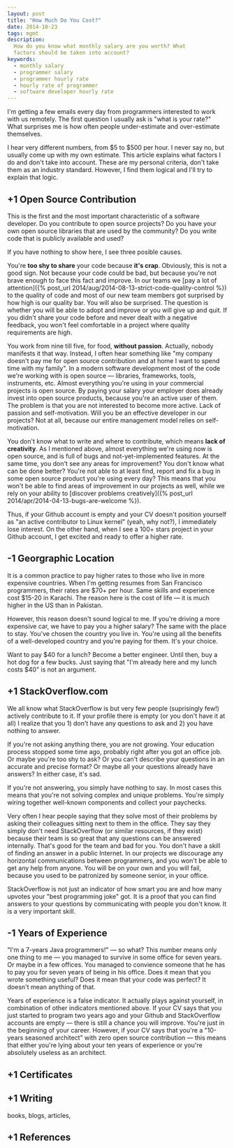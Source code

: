 ```yaml
---
layout: post
title: "How Much Do You Cost?"
date: 2014-10-23
tags: mgmt
description:
  How do you know what monthly salary are you worth? What
  factors should be taken into account?
keywords:
  - monthly salary
  - programmer salary
  - programmer hourly rate
  - hourly rate of programmer
  - software developer hourly rate
---
```


I'm getting a few emails every day from programmers
interested to work with us remotely. The first question I usually
ask is "what is your rate?" What surprises me is how
often people under-estimate and over-estimate themselves.

I hear very different numbers, from $5 to $500 per hour. I never
say no, but usually come up with my own estimate. This article
explains what factors I do and don't take into account. These are
my personal criteria, don't take them as an industry standard. However,
I find them logical and I'll try to explain that logic.

## +1 Open Source Contribution

This is the first and the most important characteristic of a
software developer. Do you contribute to open source projects?
Do you have your own open source libraries that are used by
the community? Do you write code that is publicly available and used?

If you have nothing to show here, I see three posible causes.

You're **too shy to share** your code because **it's crap**. Obviously,
this is not a good sign. Not because your code could be bad, but because
you're not brave enough to face this fact and improve. In our teams we
[pay a lot of attention]({% post_url 2014/aug/2014-08-13-strict-code-quality-control %})
to the quality of code and most of our
new team members got surprised by how high is our quality bar. You will also
be surprised. The question is whether you will be able to adopt and improve
or you will give up and quit. If you didn't share your code before
and never dealt with a negative feedback, you won't feel comfortable
in a project where quality requirements are high.

You work from nine till five, for food, **without passion**. Actually,
nobody manifests it that way. Instead, I often hear something like
"my company doesn't pay me for open source contribution and
at home I want to spend time with my family". In a modern software
development most of the code we're working with is open source &mdash;
libraries, frameworks, tools, instruments, etc. Almost everything you're using
in your commercial projects is open source. By paying your salary your
employer does already invest into open source products,
because you're an active user of them. The problem is that you are not
interested to become more active. Lack of passion and self-motivation.
Will you be an effective developer in our projects? Not at all, because our
entire management model relies on self-motivation.

You don't know what to write and where to contribute, which means
**lack of creativity**. As I mentioned above, almost everything we're using
now is open source, and is full of bugs and not-yet-implemented features.
At the same time, you don't see any areas for improvement? You don't
know what can be done better? You're not able to at least find, report and fix
a bug in some open source product you're using every day? This means
that you won't be able to find areas of improvement in our projects as well,
while we rely on your ability to
[discover problems creatively]({% post_url 2014/apr/2014-04-13-bugs-are-welcome %}).

Thus, if your Github account is empty and your CV doesn't position yourself
as "an active contributor to Linux kernel" (yeah, why not?), I immediately
lose interest. On the other hand, when I see a 100+ stars project in your
Github account, I get excited and ready to offer a higher rate.

## -1 Georgraphic Location

It is a common practice to pay higher rates to those who live in more
expensive countries. When I'm getting resumes from San Francisco programmers,
their rates are $70+ per hour. Same skills and experience cost
$15-20 in Karachi. The reason here is the cost of life &mdash;
it is much higher in the US than in Pakistan.

However, this reason doesn't sound logical to me. If you're driving a more
expensive car, we have to pay you a higher salary? The same with the
place to stay. You've chosen the country
you live in. You're using all the benefits of a well-developed country
and you're paying for them. It's your choice.

Want to pay $40 for a lunch? Become a better engineer. Until then,
buy a hot dog for a few bucks. Just saying that "I'm already here and my lunch costs $40"
is not an argument.

## +1 StackOverflow.com

We all know what StackOverflow is but very few people (suprisingly few!)
actively contribute to it. If your profile there is empty (or you don't have
it at all) I realize that you 1) don't have any questions to ask
and 2) you have nothing to answer.

If you're not asking anything there, you are not growing. Your education
process stopped some time ago, probably right after you got an office job.
Or maybe you're too shy to ask? Or you can't describe your questions
in an accurate and precise format? Or maybe all your questions already
have answers? In either case, it's sad.

If you're not answering, you simply have nothing to say. In most cases
this means that you're not solving complex and unique problems.
You're simply wiring together well-known components and
collect your paychecks.

Very often I hear people saying that they solve most of their problems
by asking their colleagues sitting next to them in the office. They say
they simply don't need StackOverflow (or similar resources, if they exist)
because their team is so great that any questions can be answered internally.
That's good for the team and bad for you. You don't have a skill
of finding an answer in a public Internet. In our projects we discourage
any horizontal communications between programmers, and you won't be
able to get any help from anyone. You will be on your own and you will fail,
because you used to be patronized by someone senior, in your office.

StackOverflow is not just an indicator of how smart you are and how many
upvotes your "best programming joke" got. It is a proof that you
can find answers to your questions by communicating with people you don't know.
It is a very important skill.

## -1 Years of Experience

"I'm a 7-years Java programmers!" &mdash; so what? This number means only
one thing to me &mdash; you managed to survive in some office for seven years.
Or maybe in a few offices. You managed to convience someone that he
has to pay you for seven years of being in his office. Does it mean
that you wrote something useful?
Does it mean that your code was perfect? It doesn't mean anything of that.

Years of experience is a false indicator. It actually plays against yourself,
in combination of other indicators mentioned above. If your CV says that
you just started to program two years ago and your Github
and StackOverflow accounts are empty &mdash; there is still a chance
you will improve. You're just in the beginning of your career. However,
if your CV says that you're a "10-years seasoned architect" with zero
open source contribution &mdash; this means that either you're lying about
your ten years of experience or you're absolutely useless as an architect.

## +1 Certificates



## +1 Writing

books, blogs, articles,

## +1 References
